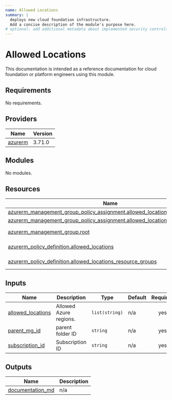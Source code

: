 ```yaml
---
name: Allowed Locations
summary: |
  deploys new cloud foundation infrastructure.
  Add a concise description of the module's purpose here.
# optional: add additional metadata about implemented security controls
---
```


# Allowed Locations

This documentation is intended as a reference documentation for cloud foundation or platform engineers using this module.
  
<!-- BEGIN_TF_DOCS -->
## Requirements

No requirements.

## Providers

| Name | Version |
|------|---------|
| <a name="provider_azurerm"></a> [azurerm](#provider\_azurerm) | 3.71.0 |

## Modules

No modules.

## Resources

| Name | Type |
|------|------|
| [azurerm_management_group_policy_assignment.allowed_locations](https://registry.terraform.io/providers/hashicorp/azurerm/latest/docs/resources/management_group_policy_assignment) | resource |
| [azurerm_management_group_policy_assignment.allowed_locations_resource_groups](https://registry.terraform.io/providers/hashicorp/azurerm/latest/docs/resources/management_group_policy_assignment) | resource |
| [azurerm_management_group.root](https://registry.terraform.io/providers/hashicorp/azurerm/latest/docs/data-sources/management_group) | data source |
| [azurerm_policy_definition.allowed_locations](https://registry.terraform.io/providers/hashicorp/azurerm/latest/docs/data-sources/policy_definition) | data source |
| [azurerm_policy_definition.allowed_locations_resource_groups](https://registry.terraform.io/providers/hashicorp/azurerm/latest/docs/data-sources/policy_definition) | data source |

## Inputs

| Name | Description | Type | Default | Required |
|------|-------------|------|---------|:--------:|
| <a name="input_allowed_locations"></a> [allowed\_locations](#input\_allowed\_locations) | Allowed Azure regions. | `list(string)` | n/a | yes |
| <a name="input_parent_mg_id"></a> [parent\_mg\_id](#input\_parent\_mg\_id) | parent folder ID | `string` | n/a | yes |
| <a name="input_subscription_id"></a> [subscription\_id](#input\_subscription\_id) | Subscription ID | `string` | n/a | yes |

## Outputs

| Name | Description |
|------|-------------|
| <a name="output_documentation_md"></a> [documentation\_md](#output\_documentation\_md) | n/a |
<!-- END_TF_DOCS -->